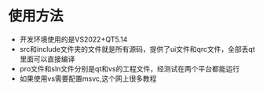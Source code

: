 # 使用方法
* 开发环境使用的是VS2022+QT5.14
* src和include文件夹的文件就是所有源码，提供了ui文件和qrc文件，全部丢qt里面可以直接编译
* pro文件和sln文件分别是qt和vs的工程文件，经测试在两个平台都能运行
* 如果使用vs需要配置msvc,这个网上很多教程
